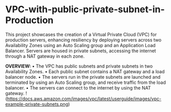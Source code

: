 # VPC-with-public-private-subnet-in-Production
This project showcases the creation of a Virtual Private Cloud (VPC) for production servers, enhancing resiliency by deploying servers across two Availability Zones using an Auto Scaling group and an Application Load Balancer. Servers are housed in private subnets, accessing the internet through a NAT gateway in each zone.

**OVERVIEW:**
•	The VPC has public subnets and private subnets in two Availability Zones.
•	Each public subnet contains a NAT gateway and a load balancer node.
•	The servers run in the private subnets are launched and terminated by using an Auto Scaling group, and receive traffic from the load balancer.
•	The servers can connect to the internet by using the NAT gateway.
!(https://docs.aws.amazon.com/images/vpc/latest/userguide/images/vpc-example-private-subnets.png)
